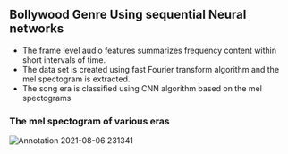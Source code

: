## Bollywood Genre Using sequential Neural networks

* The frame level audio features  summarizes frequency content within short intervals
of time.
* The data set is created using fast Fourier transform algorithm and the mel spectogram is extracted.
* The song era is classified using CNN algorithm based on the mel spectograms

### The mel spectogram of various eras
![Annotation 2021-08-06 231341](https://user-images.githubusercontent.com/65709700/128551054-9613c56c-5788-4ef7-9971-2f635e4cc561.png)

